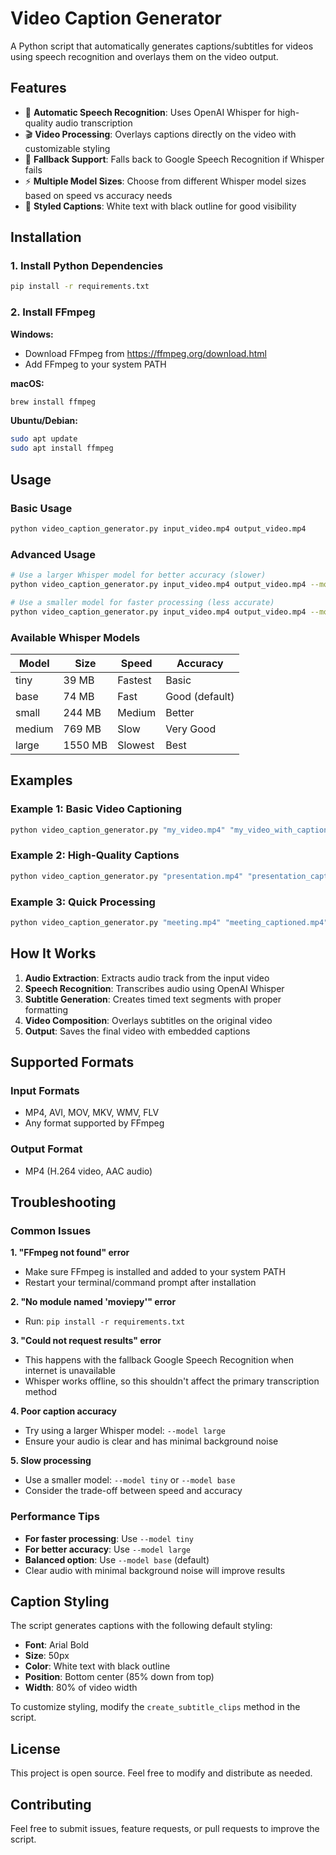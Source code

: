 # Video Caption Generator

A Python script that automatically generates captions/subtitles for videos using speech recognition and overlays them on the video output.

## Features

- 🎤 **Automatic Speech Recognition**: Uses OpenAI Whisper for high-quality audio transcription
- 🎬 **Video Processing**: Overlays captions directly on the video with customizable styling
- 🔄 **Fallback Support**: Falls back to Google Speech Recognition if Whisper fails
- ⚡ **Multiple Model Sizes**: Choose from different Whisper model sizes based on speed vs accuracy needs
- 🎨 **Styled Captions**: White text with black outline for good visibility

## Installation

### 1. Install Python Dependencies

```bash
pip install -r requirements.txt
```

### 2. Install FFmpeg

**Windows:**
- Download FFmpeg from https://ffmpeg.org/download.html
- Add FFmpeg to your system PATH

**macOS:**
```bash
brew install ffmpeg
```

**Ubuntu/Debian:**
```bash
sudo apt update
sudo apt install ffmpeg
```

## Usage

### Basic Usage

```bash
python video_caption_generator.py input_video.mp4 output_video.mp4
```

### Advanced Usage

```bash
# Use a larger Whisper model for better accuracy (slower)
python video_caption_generator.py input_video.mp4 output_video.mp4 --model large

# Use a smaller model for faster processing (less accurate)
python video_caption_generator.py input_video.mp4 output_video.mp4 --model tiny
```

### Available Whisper Models

| Model | Size | Speed | Accuracy |
|-------|------|-------|----------|
| tiny  | 39 MB | Fastest | Basic |
| base  | 74 MB | Fast | Good (default) |
| small | 244 MB | Medium | Better |
| medium| 769 MB | Slow | Very Good |
| large | 1550 MB | Slowest | Best |

## Examples

### Example 1: Basic Video Captioning
```bash
python video_caption_generator.py "my_video.mp4" "my_video_with_captions.mp4"
```

### Example 2: High-Quality Captions
```bash
python video_caption_generator.py "presentation.mp4" "presentation_captioned.mp4" --model large
```

### Example 3: Quick Processing
```bash
python video_caption_generator.py "meeting.mp4" "meeting_captioned.mp4" --model tiny
```

## How It Works

1. **Audio Extraction**: Extracts audio track from the input video
2. **Speech Recognition**: Transcribes audio using OpenAI Whisper
3. **Subtitle Generation**: Creates timed text segments with proper formatting
4. **Video Composition**: Overlays subtitles on the original video
5. **Output**: Saves the final video with embedded captions

## Supported Formats

### Input Formats
- MP4, AVI, MOV, MKV, WMV, FLV
- Any format supported by FFmpeg

### Output Format
- MP4 (H.264 video, AAC audio)

## Troubleshooting

### Common Issues

**1. "FFmpeg not found" error**
- Make sure FFmpeg is installed and added to your system PATH
- Restart your terminal/command prompt after installation

**2. "No module named 'moviepy'" error**
- Run: `pip install -r requirements.txt`

**3. "Could not request results" error**
- This happens with the fallback Google Speech Recognition when internet is unavailable
- Whisper works offline, so this shouldn't affect the primary transcription method

**4. Poor caption accuracy**
- Try using a larger Whisper model: `--model large`
- Ensure your audio is clear and has minimal background noise

**5. Slow processing**
- Use a smaller model: `--model tiny` or `--model base`
- Consider the trade-off between speed and accuracy

### Performance Tips

- **For faster processing**: Use `--model tiny`
- **For better accuracy**: Use `--model large`
- **Balanced option**: Use `--model base` (default)
- Clear audio with minimal background noise will improve results

## Caption Styling

The script generates captions with the following default styling:
- **Font**: Arial Bold
- **Size**: 50px
- **Color**: White text with black outline
- **Position**: Bottom center (85% down from top)
- **Width**: 80% of video width

To customize styling, modify the `create_subtitle_clips` method in the script.

## License

This project is open source. Feel free to modify and distribute as needed.

## Contributing

Feel free to submit issues, feature requests, or pull requests to improve the script.
